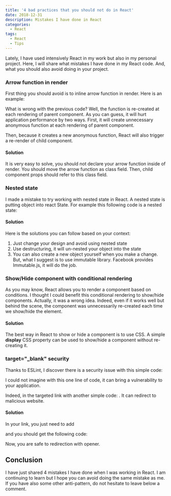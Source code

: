 ```yaml
---
title: '4 bad practices that you should not do in React'
date: 2018-12-31
description: Mistakes I have done in React
categories:
  - React
tags:
  - React
  - Tips
---
```

Lately, I have used intensively React in my work but also in my personal project. Here, I will share what mistakes I have done in my React code. And, what you should also avoid doing in your project.

### Arrow function in render

First thing you should avoid is to inline arrow function in render. Here is an example:

What is wrong with the previous code? Well, the function is re-created at each rendering of parent component. As you can guess, it will hurt application performance by two ways. First, it will create unnecessary anonymous function at each rendering of parent component.

Then, because it creates a new anonymous function, React will also trigger a re-render of child component.

#### Solution

It is very easy to solve, you should not declare your arrow function inside of render. You should move the arrow function as class field. Then, child component props should refer to this class field.

### Nested state

I made a mistake to try working with nested state in React. A nested state is putting object into react State. For example this following code is a nested state:

#### Solution

Here is the solutions you can follow based on your context:

1. Just change your design and avoid using nested state
2. Use destructuring, it will un-nested your object into the state
3. You can also create a new object yourself when you make a change. But, what I suggest is to use immutable library. Facebook provides Immutable.js, it will do the job.

### Show/Hide component with conditional rendering

As you may know, React allows you to render a component based on conditions. I thought I could benefit this conditional rendering to show/hide components. Actually, it was a wrong idea. Indeed, even if it works well but behind the scene, the component was unnecessarily re-created each time we show/hide the element.

#### Solution

The best way in React to show or hide a component is to use CSS. A simple **display** CSS property can be used to show/hide a component without re-creating it.

### target="_blank" security

Thanks to ESLint, I discover there is a security issue with this simple code:

I could not imagine with this one line of code, it can bring a vulnerability to your application.

Indeed, in the targeted link with another simple code: . It can redirect to malicious website.

#### Solution

In your link, you just need to add

and you should get the following code:

Now, you are safe to redirection with opener.

## Conclusion

I have just shared 4 mistakes I have done when I was working in React. I am continuing to learn but I hope you can avoid doing the same mistake as me. If you have also some other anti-pattern, do not hesitate to leave below a comment.
